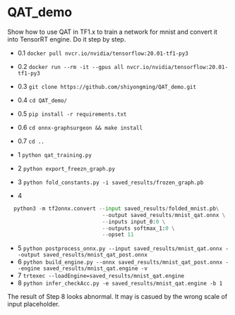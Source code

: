 # QAT_demo
Show how to use QAT in TF1.x to train a network for mnist and convert it into TensorRT engine.
Do it step by step.

- 0.1  `docker pull nvcr.io/nvidia/tensorflow:20.01-tf1-py3`
- 0.2 `docker run --rm -it --gpus all nvcr.io/nvidia/tensorflow:20.01-tf1-py3`
- 0.3 `git clone https://github.com/shiyongming/QAT_demo.git`
- 0.4 `cd QAT_demo/`
- 0.5 `pip install -r requirements.txt`
- 0.6 `cd onnx-graphsurgeon && make install`
- 0.7 `cd ..`

- 1 `python qat_training.py`
- 2 `python export_freezn_graph.py`
- 3 `python fold_constants.py -i saved_results/frozen_graph.pb`
- 4 
```python 
  python3 -m tf2onnx.convert --input saved_results/folded_mnist.pb\
                              --output saved_results/mnist_qat.onnx \
                              --inputs input_0:0 \
                              --outputs softmax_1:0 \
                              --opset 11 
  ```
- 5 `python postprocess_onnx.py --input saved_results/mnist_qat.onnx --output saved_results/mnist_qat_post.onnx`
- 6 `python build_engine.py --onnx saved_results/mnist_qat_post.onnx --engine saved_results/mnist_qat.engine -v`
- 7 `trtexec --loadEngine=saved_results/mnist_qat.engine`
- 8 `python infer_checkAcc.py -e saved_results/mnist_qat.engine -b 1`

The result of Step 8 looks abnormal. It may is casued by the wrong scale of input placeholder. 
